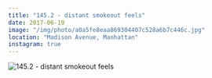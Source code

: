 ```yaml
---
title: "145.2 - distant smokeout feels"
date: 2017-06-19
image: "/img/photo/a0a5fe8eaa869304407c528a6b7c446c.jpg"
location: "Madison Avenue, Manhattan"
instagram: true
---
```


![145.2 - distant smokeout feels](/img/photo/a0a5fe8eaa869304407c528a6b7c446c.jpg)
